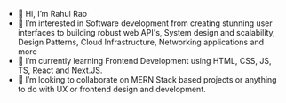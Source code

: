 - 👋 Hi, I’m Rahul Rao
- 👀 I’m interested in Software development from creating stunning user interfaces to building robust web API's, System design and scalability,
      Design Patterns, Cloud Infrastructure, Networking applications and more 
- 🌱 I’m currently learning Frontend Development using HTML, CSS, JS, TS, React and Next.JS.
- 💞️ I’m looking to collaborate on MERN Stack based projects or anything to do with UX or frontend design and development.

